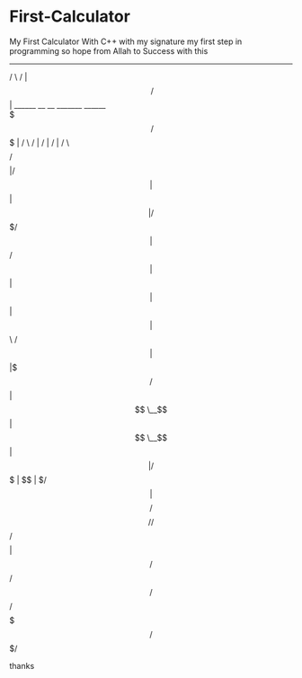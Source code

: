 # First-Calculator
My First Calculator With C++ with my signature 
my first step in programming so hope from Allah to Success with this

 __       __                                         
/  \     /  |                                        
$$  \   /$$ |  ______   __    __   _______   ______  
$$$  \ /$$$ | /      \ /  |  /  | /       | /      \ 
$$$$  /$$$$ |/$$$$$$  |$$ |  $$ |/$$$$$$$/  $$$$$$  |
$$ $$ $$/$$ |$$ |  $$ |$$ |  $$ |$$      \  /    $$ |
$$ |$$$/ $$ |$$ \__$$ |$$ \__$$ | $$$$$$  |/$$$$$$$ |
$$ | $/  $$ |$$    $$/ $$    $$/ /     $$/ $$    $$ |
$$/      $$/  $$$$$$/   $$$$$$/  $$$$$$$/   $$$$$$$/ 
                                                     
thanks        
